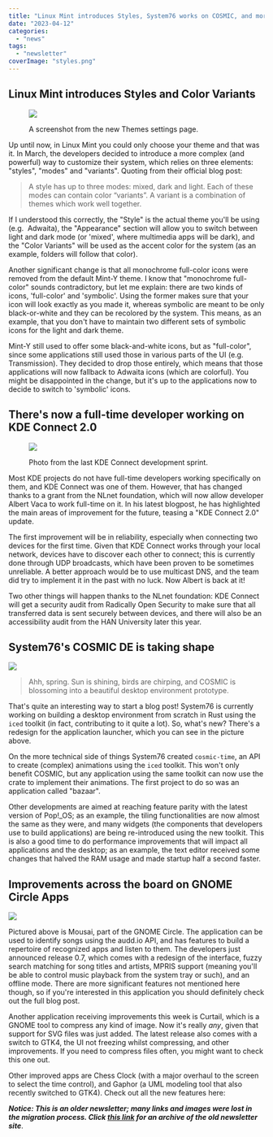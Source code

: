 ```yaml
---
title: "Linux Mint introduces Styles, System76 works on COSMIC, and more!"
date: "2023-04-12"
categories: 
  - "news"
tags: 
  - "newsletter"
coverImage: "styles.png"
---
```


## Linux Mint introduces Styles and Color Variants

<figure>

![](images/image-5.png)

<figcaption>

A screenshot from the new Themes settings page.

</figcaption>

</figure>

Up until now, in Linux Mint you could only choose your theme and that was it. In March, the developers decided to introduce a more complex (and powerful) way to customize their system, which relies on three elements: "styles", "modes" and "variants". Quoting from their official blog post:

> A style has up to three modes: mixed, dark and light. Each of these modes can contain color “variants”. A variant is a combination of themes which work well together.

If I understood this correctly, the "Style" is the actual theme you'll be using (e.g.  Adwaita), the "Appearance" section will allow you to switch between light and dark mode (or 'mixed', where multimedia apps will be dark), and the "Color Variants" will be used as the accent color for the system (as an example, folders will follow that color).

Another significant change is that all monochrome full-color icons were removed from the default Mint-Y theme. I know that "monochrome full-color" sounds contradictory, but let me explain: there are two kinds of icons, 'full-color' and 'symbolic'. Using the former makes sure that your icon will look exactly as you made it, whereas symbolic are meant to be only black-or-white and they can be recolored by the system. This means, as an example, that you don't have to maintain two different sets of symbolic icons for the light and dark theme.

Mint-Y still used to offer some black-and-white icons, but as "full-color", since some applications still used those in various parts of the UI (e.g. Transmission). They decided to drop those entirely, which means that those applications will now fallback to Adwaita icons (which are colorful). You might be disappointed in the change, but it's up to the applications now to decide to switch to 'symbolic' icons.

## There's now a full-time developer working on KDE Connect 2.0

<figure>

![](images/image-6.png)

<figcaption>

Photo from the last KDE Connect development sprint.

</figcaption>

</figure>

Most KDE projects do not have full-time developers working specifically on them, and KDE Connect was one of them. However, that has changed thanks to a grant from the NLnet foundation, which will now allow developer Albert Vaca to work full-time on it. In his latest blogpost, he has highlighted the main areas of improvement for the future, teasing a "KDE Connect 2.0" update.

The first improvement will be in reliability, especially when connecting two devices for the first time. Given that KDE Connect works through your local network, devices have to discover each other to connect; this is currently done through UDP broadcasts, which have been proven to be sometimes unreliable. A better approach would be to use multicast DNS, and the team did try to implement it in the past with no luck. Now Albert is back at it!

Two other things will happen thanks to the NLnet foundation: KDE Connect will get a security audit from Radically Open Security to make sure that all transferred data is sent securely between devices, and there will also be an accessibility audit from the HAN University later this year.

## System76's COSMIC DE is taking shape

![](images/image-7.png)

> Ahh, spring. Sun is shining, birds are chirping, and COSMIC is blossoming into a beautiful desktop environment prototype.

That's quite an interesting way to start a blog post! System76 is currently working on building a desktop environment from scratch in Rust using the `iced` toolkit (in fact, contributing to it quite a lot). So, what's new? There's a redesign for the application launcher, which you can see in the picture above.

On the more technical side of things System76 created `cosmic-time`, an API to create (complex) animations using the `iced` toolkit. This won't only benefit COSMIC, but any application using the same toolkit can now use the crate to implement their animations. The first project to do so was an application called "bazaar".

Other developments are aimed at reaching feature parity with the latest version of Pop!\_OS; as an example, the tiling functionalities are now almost the same as they were, and many widgets (the components that developers use to build applications) are being re-introduced using the new toolkit. This is also a good time to do performance improvements that will impact all applications and the desktop; as an example, the text editor received some changes that halved the RAM usage and made startup half a second faster.

## Improvements across the board on GNOME Circle Apps

![](images/image-8.png)

Pictured above is Mousai, part of the GNOME Circle. The application can be used to identify songs using the audd.io API, and has features to build a repertoire of recognized apps and listen to them. The developers just announced release 0.7, which comes with a redesign of the interface, fuzzy search matching for song titles and artists, MPRIS support (meaning you'll be able to control music playback from the system tray or such), and an offline mode. There are more significant features not mentioned here though, so if you're interested in this application you should definitely check out the full blog post.

Another application receiving improvements this week is Curtail, which is a GNOME tool to compress any kind of image. Now it's really _any_, given that support for SVG files was just added. The latest release also comes with a switch to GTK4, the UI not freezing whilst compressing, and other improvements. If you need to compress files often, you might want to check this one out.

Other improved apps are Chess Clock (with a major overhaul to the screen to select the time control), and Gaphor (a UML modeling tool that also recently switched to GTK4). Check out all the new features here:

**_Notice: This is an older newsletter; many links and images were lost in the migration process. Click [this link](https://archive.techhut.tv/) for an archive of the old newsletter site_**.
